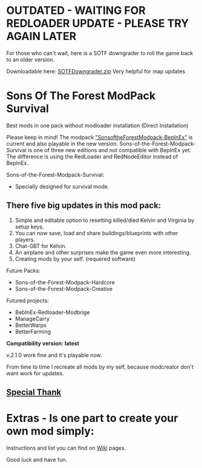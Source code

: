 # OUTDATED - WAITING FOR REDLOADER UPDATE - PLEASE TRY AGAIN LATER

For those who can't wait, here is a SOTF downgrader to roll the game back to an older version.

Downloadable here: [SOTFDowngrader.zip](https://cdn.discordapp.com/attachments/1156622262309486673/1330487747554709524/SOTFDowngrader.zip?ex=6790cbc6&is=678f7a46&hm=44aad013d7cead6ac4bc799c5c65d4cd28c70cd16b10f4983b514d63987890d8&) Very helpful for map updates

# Sons Of The Forest ModPack Survival
Best mods in one pack without modloader installation (Direct Installation)

Please keep in mind!
The modpack ["SonsoftheForestModpack-BepInEx"](https://github.com/ErythroCraft/SonsoftheForestModpack-BepInEx) is current and also playable in the new version. 
Sons-of-the-Forest-Modpack-Survival is one of three new editions and not compatible with BepInEx yet. 
The difference is using the RedLoader and RedNodeEditor instead of BepInEx.

Sons-of-the-Forest-Modpack-Survival: 
 - Specially designed for survival mode.
   
## There five big updates in this mod pack:

1. Simple and editable option to resetting killed/died Kelvin and Virginia by setup keys.
2. You can now save, load and share buildings/blueprints with other players.
3. Chat-GBT for Kelvin.
4. An airplane and other surprises make the game even more interesting.
5. Creating mods by your self. (requered software)

Future Packs:
 - Sons-of-the-Forest-Modpack-Hardcore
 - Sons-of-the-Forest-Modpack-Creative

Futured projects:
 - BebInEx-Redloader-Modbrige
 - ManageCarry
 - BetterWarps
 - BetterFarming

**Compatibility version: latest**

v.2.1.0 work fine and it's playable now.

From time to time I recreate all mods by my self, because modcreator don't want work for updates.

## **[Special Thank](https://github.com/ErythroCraft/Sons-of-the-Forest-Modpack-Survival/wiki/Special-Thank)**

# Extras - Is one part to create your own mod simply:

Instructions and list you can find on [Wiki](https://github.com/ErythroCraft/Sons-of-the-Forest-Modpack-2.0/wiki) pages.

Good luck and have fun.
